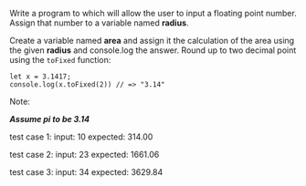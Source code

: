 Write a program to which will allow the user to input a floating point number. Assign that number to a variable named **radius**.

Create a variable named **area** and assign it the calculation of the area using the given **radius** and console.log the answer. Round up to two decimal point using the `toFixed` function:

```
let x = 3.1417;
console.log(x.toFixed(2)) // => "3.14"
```

Note:

**_Assume pi to be 3.14_**

test case 1:
input: 10
expected: 314.00

test case 2:
input: 23
expected: 1661.06

test case 3:
input: 34
expected: 3629.84

